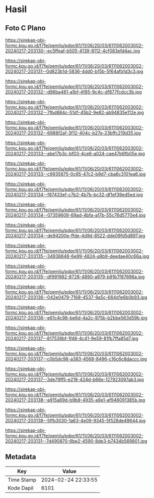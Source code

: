 # Hasil

## Foto C Plano

https://sirekap-obj-formc.kpu.go.id/f7fe/pemilu/pdpr/61/11/06/20/03/6111062003002-20240217-203130--ec5ffeaf-b505-4139-8112-4cf083efd4ac.jpg

https://sirekap-obj-formc.kpu.go.id/f7fe/pemilu/pdpr/61/11/06/20/03/6111062003002-20240217-203131--0d823b1d-5836-4dd0-b15b-5f64afb1d3c3.jpg

https://sirekap-obj-formc.kpu.go.id/f7fe/pemilu/pdpr/61/11/06/20/03/6111062003002-20240217-203132--d96ba481-a1bf-4f85-9c4c-df877fcdcc3b.jpg

https://sirekap-obj-formc.kpu.go.id/f7fe/pemilu/pdpr/61/11/06/20/03/6111062003002-20240217-203132--7fbd884c-51d1-45b2-9e82-ab94835e112e.jpg

https://sirekap-obj-formc.kpu.go.id/f7fe/pemilu/pdpr/61/11/06/20/03/6111062003002-20240217-203132--6988f2af-3f12-404c-b27e-23bffc219d35.jpg

https://sirekap-obj-formc.kpu.go.id/f7fe/pemilu/pdpr/61/11/06/20/03/6111062003002-20240217-203133--abe17b3c-bf03-4ce6-a024-cae47b6fb05e.jpg

https://sirekap-obj-formc.kpu.go.id/f7fe/pemilu/pdpr/61/11/06/20/03/6111062003002-20240217-203133--c9935675-0c65-47c2-b9d7-cba6c3101ea6.jpg

https://sirekap-obj-formc.kpu.go.id/f7fe/pemilu/pdpr/61/11/06/20/03/6111062003002-20240217-203134--f87433ef-c7b2-4b7b-bc32-df1ef39ed5ed.jpg

https://sirekap-obj-formc.kpu.go.id/f7fe/pemilu/pdpr/61/11/06/20/03/6111062003002-20240217-203134--07359609-69ad-4bfa-a17b-55c76d5770e4.jpg

https://sirekap-obj-formc.kpu.go.id/f7fe/pemilu/pdpr/61/11/06/20/03/6111062003002-20240217-203134--de94200e-ffde-4d9d-8522-dde09fd5d897.jpg

https://sirekap-obj-formc.kpu.go.id/f7fe/pemilu/pdpr/61/11/06/20/03/6111062003002-20240217-203135--34938848-6e99-4824-a9b9-deedae40c66a.jpg

https://sirekap-obj-formc.kpu.go.id/f7fe/pemilu/pdpr/61/11/06/20/03/6111062003002-20240217-203135--df991982-8728-4890-a979-b91b7f87696a.jpg

https://sirekap-obj-formc.kpu.go.id/f7fe/pemilu/pdpr/61/11/06/20/03/6111062003002-20240217-203136--042e0479-7168-4537-9a5c-664d1e6b0b93.jpg

https://sirekap-obj-formc.kpu.go.id/f7fe/pemilu/pdpr/61/11/06/20/03/6111062003002-20240217-203136--e61c4c98-be6d-4a2c-975b-b2bbe563d59b.jpg

https://sirekap-obj-formc.kpu.go.id/f7fe/pemilu/pdpr/61/11/06/20/03/6111062003002-20240217-203137--817539bf-1f48-4c41-9e59-81fb7ffa85d7.jpg

https://sirekap-obj-formc.kpu.go.id/f7fe/pemilu/pdpr/61/11/06/20/03/6111062003002-20240217-203137--c0b5dc98-a383-4568-8496-c16c6c8daccc.jpg

https://sirekap-obj-formc.kpu.go.id/f7fe/pemilu/pdpr/61/11/06/20/03/6111062003002-20240217-203137--3de79ff5-e218-424d-b66e-127923097ab3.jpg

https://sirekap-obj-formc.kpu.go.id/f7fe/pemilu/pdpr/61/11/06/20/03/6111062003002-20240217-203138--a915a69d-b9b8-4935-a9e1-af946091385b.jpg

https://sirekap-obj-formc.kpu.go.id/f7fe/pemilu/pdpr/61/11/06/20/03/6111062003002-20240217-203138--5ffb3030-1a63-4e09-9345-5f528de49644.jpg

https://sirekap-obj-formc.kpu.go.id/f7fe/pemilu/pdpr/61/11/06/20/03/6111062003002-20240217-203131--7d490870-6be2-4590-8de3-b7434b569801.jpg


## Metadata

| Key        | Value               |
| ---------- | ------------------- |
| Time Stamp | 2024-02-24 22:33:55 |
| Kode Dapil | 6101                |



